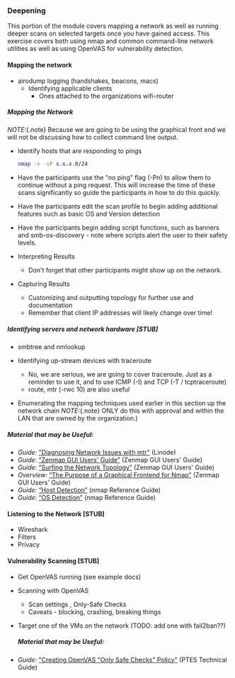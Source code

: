 ### Deepening

This portion of the module covers mapping a network as well as running deeper scans on selected targets once you have gained access. This exercise covers both using nmap and common command-line network utilities as well as using OpenVAS for vulnerability detection.

#### Mapping the network

  * airodump logging (handshakes, beacons, macs)
    * Identifying applicable clients
	  * Ones attached to the organizations wifi-router
 

##### Mapping the Network

*NOTE:*{.note} Because we are going to be using the graphical front end we will not be discussing how to collect command line output.

  * Identify hosts that are responding to pings
	```bash
	nmap -v -sP x.x.x.0/24
	```
  * Have the participants use the "no ping" flag (-Pn) to allow them to continue without a ping request. This will increase the time of these scans significantly so guide the participants in how to do this quickly.
  * Have the participants edit the scan profile to begin adding additional features such as basic OS and Version detection
  * Have the participants begin adding script functions, such as banners and smb-os-discovery - note where scripts alert the user to their safety levels.

  * Interpreting Results
	* Don't forget that other participants might show up on the network.
  * Capturing Results
    * Customizing and outputting topology for further use and documentation
    * Remember that client IP addresses will likely change over time!
 

##### Identifying servers and network hardware [STUB]

 * smbtree and nmlookup

  * Identifying up-stream devices with traceroute
    * No, we are serious, we are going to cover traceroute. Just as a reminder to use it, and to use ICMP (-I) and TCP (-T / tcptraceroute)
    * route, mtr (-rwc 10) are also useful
  * Enumerating the mapping techniques used earlier in this section up the network chain
    *NOTE:*{.note} ONLY do this with approval and within the LAN that are owned by the organization.)


##### Material that may be Useful:
  * *Guide:* ["Diagnosing Network Issues with mtr"](https://www.linode.com/docs/networking/diagnosing-network-issues-with-mtr) (Linode)
  * *Guide:* [“Zenmap GUI Users' Guide”](http://nmap.org/book/zenmap.html) (Zenmap GUI Users' Guide)
  * *Guide:* [“Surfing the Network Topology”](http://nmap.org/book/zenmap-topology.html) (Zenmap GUI Users' Guide)
  * *Overview:* [“The Purpose of a Graphical Frontend for Nmap”](http://nmap.org/book/zenmap.html#zenmap-purpose) (Zenmap GUI Users' Guide)
  * *Guide:* [“Host Detection”](http://nmap.org/book/man-host-discovery.html) (nmap Reference Guide)
  * *Guide:* [“OS Detection”](http://nmap.org/book/man-os-detection.html) (nmap Reference Guide)

#### Listening to the Network [STUB]

 * Wireshark
 * Filters
 * Privacy
 
#### Vulnerability Scanning [STUB]

  * Get OpenVAS running (see example docs)
  * Scanning with OpenVAS
  	* Scan settings , Only-Safe Checks
  	* Caveats - blocking, crashing, breaking things
  * Target one of the VMs on the network (TODO: add one with fail2ban??)


  	##### Material that may be Useful:
  * *Guide:* ["Creating OpenVAS "Only Safe Checks" Policy"](http://www.pentest-standard.org/index.php/PTES_Technical_Guidelines#Appendix_A_-_Creating_OpenVAS_.22Only_Safe_Checks.22_Policy) (PTES Technical Guide)
